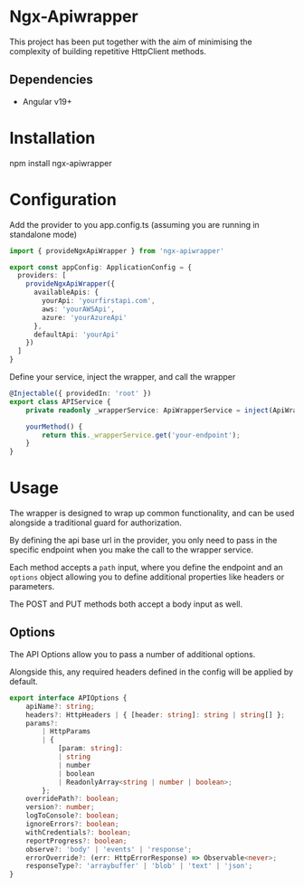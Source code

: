 # Ngx-Apiwrapper

This project has been put together with the aim of minimising the complexity of building repetitive HttpClient methods.

## Dependencies
* Angular v19+

# Installation 
npm install ngx-apiwrapper

# Configuration

Add the provider to you app.config.ts (assuming you are running in standalone mode)

```typescript
import { provideNgxApiWrapper } from 'ngx-apiwrapper'

export const appConfig: ApplicationConfig = {
  providers: [
    provideNgxApiWrapper({
      availableApis: {
        yourApi: 'yourfirstapi.com',
        aws: 'yourAWSApi',
        azure: 'yourAzureApi'
      },
      defaultApi: 'yourApi'
    })
  ]
}
```

Define your service, inject the wrapper, and call the wrapper

```typescript
@Injectable({ providedIn: 'root' })
export class APIService {
    private readonly _wrapperService: ApiWrapperService = inject(ApiWrapperService);

    yourMethod() {
        return this._wrapperService.get('your-endpoint');
    }
}
```

# Usage

The wrapper is designed to wrap up common functionality, and can be used alongside a traditional guard for authorization. 

By defining the api base url in the provider, you only need to pass in the specific endpoint when you make the call to the wrapper service. 

Each method accepts a `path` input, where you define the endpoint and an `options` object allowing you to define additional properties like headers or parameters.

The POST and PUT methods both accept a body input as well. 

## Options

The API Options allow you to pass a number of additional options. 

Alongside this, any required headers defined in the config will be applied by default.

```typescript
export interface APIOptions {
    apiName?: string;
    headers?: HttpHeaders | { [header: string]: string | string[] };
    params?:
        | HttpParams
        | {
            [param: string]:
            | string
            | number
            | boolean
            | ReadonlyArray<string | number | boolean>;
        };
    overridePath?: boolean;
    version?: number;
    logToConsole?: boolean;
    ignoreErrors?: boolean;
    withCredentials?: boolean;
    reportProgress?: boolean;
    observe?: 'body' | 'events' | 'response';
    errorOverride?: (err: HttpErrorResponse) => Observable<never>;
    responseType?: 'arraybuffer' | 'blob' | 'text' | 'json';
}
```
